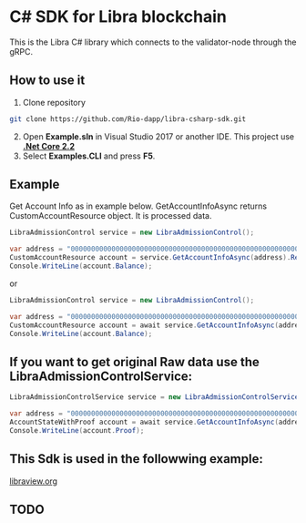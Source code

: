 # C# SDK for Libra blockchain

This is the Libra C# library which connects to the validator-node through the gRPC.

## How to use it

1. Clone repository
```bash
git clone https://github.com/Rio-dapp/libra-csharp-sdk.git
```
2. Open **Example.sln** in Visual Studio 2017 or another IDE. This project use [**.Net Core 2.2**](https://dotnet.microsoft.com/download/dotnet-core/2.2)
3. Select **Examples.CLI** and press **F5**.

## Example

Get Account Info as in example below. GetAccountInfoAsync returns CustomAccountResource object. It is processed data.

```csharp
LibraAdmissionControl service = new LibraAdmissionControl();

var address = "0000000000000000000000000000000000000000000000000000000000000000";
CustomAccountResource account = service.GetAccountInfoAsync(address).Result;
Console.WriteLine(account.Balance);
```
or

```csharp
LibraAdmissionControl service = new LibraAdmissionControl();

var address = "0000000000000000000000000000000000000000000000000000000000000000";
CustomAccountResource account = await service.GetAccountInfoAsync(address);
Console.WriteLine(account.Balance);
```

## If you want to get original Raw data use the LibraAdmissionControlService:

```csharp
LibraAdmissionControlService service = new LibraAdmissionControlService("ac.testnet.libra.org",8000);

var address = "0000000000000000000000000000000000000000000000000000000000000000";
AccountStateWithProof account = await service.GetAccountInfoAsync(address);
Console.WriteLine(account.Proof);
```

## This Sdk is used in the followwing example:
[libraview.org](https://libraview.org)

## TODO
